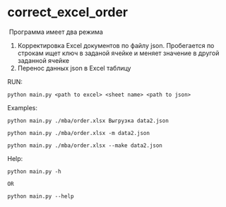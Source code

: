 # correct_excel_order
 Программа имеет два режима

1. Корректировка Excel документов по файлу json. Пробегается по строкам ищет ключ в заданой ячейке и меняет значение в другой заданной ячейке
2. Перенос данных json в Excel таблицу

RUN:

    python main.py <path to excel> <sheet name> <path to json>
    

Examples:
   
    python main.py ./mba/order.xlsx Выгрузка data2.json
    
    python main.py ./mba/order.xlsx -m data2.json
    
    python main.py ./mba/order.xlsx --make data2.json

    
Help:
    
    python main.py -h 
    
    OR
   
    python main.py --help


